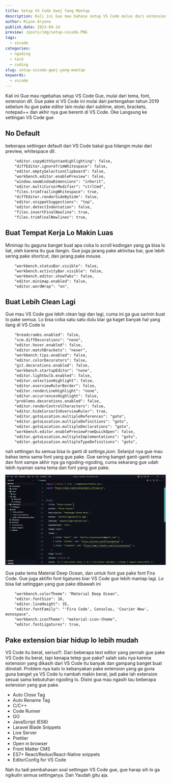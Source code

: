 ```yaml
---
title: Setup VS Code Gwej Yang Mantap
description: Kali ini Gue mau bahasa setup VS Code mulai dari extension, tema, font dll
author: Riyon Aryono
publish_date: 2023-04-14
preview: /posts/img/setup-vscode.PNG
tags:
  - vscode
categories:
  - ngoding
  - tech
  - coding
slug: setup-vscode-gwej-yang-mantap
keywords:
  - vscode
---
```


Kali ini Gue mau ngebahas setup VS Code Gue, mulai dari tema, font, extension dll. Gue pake si VS Code ini mulai dari pertengahan tahun 2019 sebelum itu gue pake editor lain mulai dari sublime, atom, brackets, notepad++ dan akhir nya gue berenti di VS Code. Oke Langsung ke settingan VS Code gue

## No Default
beberapa settingan default dari VS Code bakal gua hilangin mulai dari preview, whitespace dll.
```
    "editor.copyWithSyntaxHighlighting": false,
    "diffEditor.ignoreTrimWhitespace": false,
    "editor.emptySelectionClipboard": false,
    "workbench.editor.enablePreview": false,
    "window.newWindowDimensions": "inherit",
    "editor.multiCursorModifier": "ctrlCmd",
    "files.trimTrailingWhitespace": true,
    "diffEditor.renderSideBySide": false,
    "editor.snippetSuggestions": "top",
    "editor.detectIndentation": false,
    "files.insertFinalNewline": true,
    "files.trimFinalNewlines": true,

```
## Buat Tempat Kerja Lo Makin Luas
Minimap itu gaguna banget buat apa coba lo scroll kodingan yang ga bisa lo liat, oleh karena itu gua ilangin. Gue juga jarang pake aktivitas bar, gue lebih sering pake shortcut, dan jarang pake mouse.

```
    "workbench.statusBar.visible": false,
    "workbench.activityBar.visible": false,
    "workbench.editor.showTabs": false,
    "editor.minimap.enabled": false,
    "editor.wordWrap": "on",
```

## Buat Lebih Clean Lagi
Gue mau VS Code gue lebih clean lagi dan lagi, cuma ini ga gua sarinin buat lo pake semua. Lo bisa coba satu satu dulu biar ga kaget banyak hal yang ilang di VS Code lo

```
    "breadcrumbs.enabled": false,
    "scm.diffDecorations": "none",
    "editor.hover.enabled": false,
    "editor.matchBrackets": "never",
    "workbench.tips.enabled": false,
    "editor.colorDecorators": false,
    "git.decorations.enabled": false,
    "workbench.startupEditor": "none",
    "editor.lightbulb.enabled": false,
    "editor.selectionHighlight": false,
    "editor.overviewRulerBorder": false,
    "editor.renderLineHighlight": "none",
    "editor.occurrencesHighlight": false,
    "problems.decorations.enabled": false,
    "editor.renderControlCharacters": false,
    "editor.hideCursorInOverviewRuler": true,
    "editor.gotoLocation.multipleReferences": "goto",
    "editor.gotoLocation.multipleDefinitions": "goto",
    "editor.gotoLocation.multipleDeclarations": "goto",
    "workbench.editor.enablePreviewFromQuickOpen": false,
    "editor.gotoLocation.multipleImplementations": "goto",
    "editor.gotoLocation.multipleTypeDefinitions": "goto",
```

nah settingan itu semua bisa lo ganti di *settings.json*. Selanjut nya gue mau bahas tema sama font yang gue pake. Gue sering banget ganti-ganti tema dan font sampe akhir nya ga ngoding-ngoding, cuma sekarang gue udah lebih nyaman sama tema dan font yang gue pake.

![](/posts/img/setup-vscode.PNG)

Gue pake tema Material Deep Ocean, dan untuk font gue pake font Fira Code. Gue juga aktifin font ligatures  biar VS Code gue lebih mantap lagi. Lo bisa liat setinggan yang gue pake dibawah ini

```
    "workbench.colorTheme": "Material Deep Ocean",
    "editor.fontSize": 16,
    "editor.lineHeight": 35,
    "editor.fontFamily": "'Fira Code', Consolas, 'Courier New', monospace",
    "workbench.iconTheme": "material-icon-theme",
    "editor.fontLigatures": true,
```

## Pake extension biar hidup lo lebih mudah
VS Code itu berat, serius!!!. Dari beberapa text editor yang pernah gue pake VS Code itu berat, tapi kenapa tetep gue pake? salah satu nya karena extension yang dikasih dari VS Code itu banyak dan gampang banget buat diinstall. Problem nya kalo lo kebanyakan pake extension yang ga guna guna banget ya VS Code lu nambah makin berat, jadi pake lah extension sesuai sama kebutuhan ngoding lo. Disini gua mau ngasih tau beberapa extension yang gue pake.

- Auto Close Tag
- Auto Rename Tag
- C/C++
- Code Runner
- GO
- JavaScript (ES6)
- Laravel Blade Snippets
- Live Server
- Prettier
- Open in browser
- Front Matter CMS
- ES7+ React/Redux/React-Native snippets
- EditorConfig for VS Code

Nah itu tadi pembahasan soal settingan VS Code gue, gue harap sih lo ga ngikutin semua settinganya. Dan Yaudah gitu aja.
